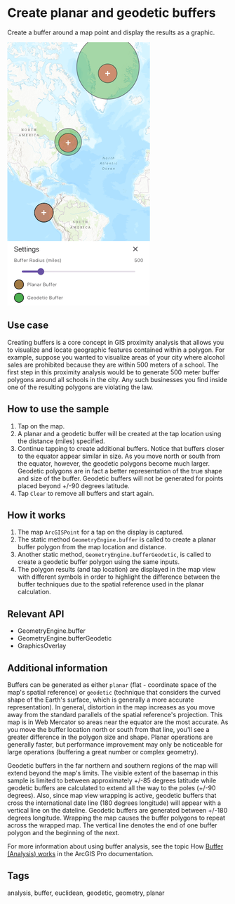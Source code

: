 # Create planar and geodetic buffers

Create a buffer around a map point and display the results as a graphic.

![Image of create planar and geodetic buffers](create_planar_and_geodetic_buffers.png)

## Use case

Creating buffers is a core concept in GIS proximity analysis that allows you to visualize and locate geographic features contained within a polygon. For example, suppose you wanted to visualize areas of your city where alcohol sales are prohibited because they are within 500 meters of a school. The first step in this proximity analysis would be to generate 500 meter buffer polygons around all schools in the city. Any such businesses you find inside one of the resulting polygons are violating the law.

## How to use the sample

1. Tap on the map.
2. A planar and a geodetic buffer will be created at the tap location using the distance (miles) specified.
3. Continue tapping to create additional buffers. Notice that buffers closer to the equator appear similar in size. As you move north or south from the equator, however, the geodetic polygons become much larger. Geodetic polygons are in fact a better representation of the true shape and size of the buffer. Geodetic buffers will not be generated for points placed beyond +/-90 degrees latitude.
4. Tap `Clear` to remove all buffers and start again.

## How it works

1. The map `ArcGISPoint` for a tap on the display is captured.
2. The static method `GeometryEngine.buffer` is called to create a planar buffer polygon from the map location and distance.
3. Another static method, `GeometryEngine.bufferGeodetic`, is called to create a geodetic buffer polygon using the same inputs.
4. The polygon results (and tap location) are displayed in the map view with different symbols in order to highlight the difference between the buffer techniques due to the spatial reference used in the planar calculation.

## Relevant API

* GeometryEngine.buffer
* GeometryEngine.bufferGeodetic
* GraphicsOverlay

## Additional information

Buffers can be generated as either `planar` (flat - coordinate space of the map's spatial reference) or `geodetic` (technique that considers the curved shape of the Earth's surface, which is generally a more accurate representation). In general, distortion in the map increases as you move away from the standard parallels of the spatial reference's projection. This map is in Web Mercator so areas near the equator are the most accurate. As you move the buffer location north or south from that line, you'll see a greater difference in the polygon size and shape. Planar operations are generally faster, but performance improvement may only be noticeable for large operations (buffering a great number or complex geometry).

Geodetic buffers in the far northern and southern regions of the map will extend beyond the map's limits. The visible extent of the basemap in this sample is limited to between approximately +/-85 degrees latitude while geodetic buffers are calculated to extend all the way to the poles (+/-90 degrees). Also, since map view wrapping is active, geodetic buffers that cross the international date line (180 degrees longitude) will appear with a vertical line on the dateline. Geodetic buffers are generated between +/-180 degrees longitude. Wrapping the map causes the buffer polygons to repeat across the wrapped map. The vertical line denotes the end of one buffer polygon and the beginning of the next. 

For more information about using buffer analysis, see the topic How [Buffer (Analysis) works](https://pro.arcgis.com/en/pro-app/latest/tool-reference/analysis/how-buffer-analysis-works.htm) in the ArcGIS Pro documentation.

## Tags

analysis, buffer, euclidean, geodetic, geometry, planar
